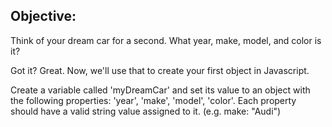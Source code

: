 ## Objective:

Think of your dream car for a second. What year, make, model, and color is it?

Got it? Great. Now, we'll use that to create your first object in Javascript.

Create a variable called 'myDreamCar' and set its value to an object with the following properties: 'year', 'make', 'model', 'color'. Each property should have a valid string value assigned to it. (e.g. make: "Audi")